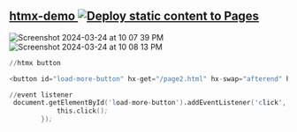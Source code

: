 ## <a href="https://htmx.jessejesse.com">htmx-demo&nbsp;[![Deploy static content to Pages](https://github.com/sudo-self/htmx-demo/actions/workflows/static.yml/badge.svg)](https://github.com/sudo-self/htmx-demo/actions/workflows/static.yml)
![Screenshot 2024-03-24 at 10 07 39 PM](https://github.com/sudo-self/htmx-demo/assets/119916323/2d522693-7565-4d76-a9f9-17ccda92720b)
![Screenshot 2024-03-24 at 10 08 13 PM](https://github.com/sudo-self/htmx-demo/assets/119916323/7fef1e85-0409-45ea-b2fa-8c1f5007d17d)

```s
//htmx button

<button id="load-more-button" hx-get="/page2.html" hx-swap="afterend" hx-target="#additional-content" class="button-64 mt-8">HTMX</button>

//event listener
 document.getElementById('load-more-button').addEventListener('click', function() {
            this.click();
        });
```
